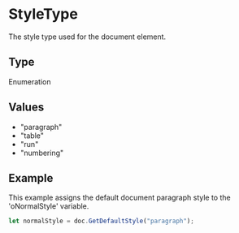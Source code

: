 # StyleType

The style type used for the document element.

## Type

Enumeration

## Values

- "paragraph"
- "table"
- "run"
- "numbering"


## Example

This example assigns the default document paragraph style to the 'oNormalStyle' variable.

```javascript editor-xlsx
let normalStyle = doc.GetDefaultStyle("paragraph");
```
